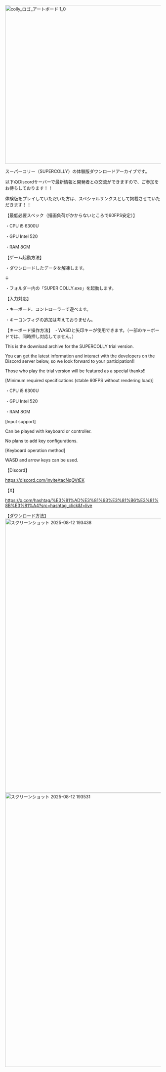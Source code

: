 <img width="1024" height="512" alt="colly_ロゴ_アートボード 1_0" src="https://github.com/user-attachments/assets/e4c9c136-4541-4b6d-bba0-d20a581581fd" />

スーパーコリー（SUPERCOLLY）の体験版ダウンロードアーカイブです。

以下のDiscordサーバーで最新情報と開発者との交流ができますので、ご参加をお待ちしております！！

体験版をプレイしていただいた方は、スペシャルサンクスとして掲載させていただきます！！

【最低必要スペック（描画負荷がかからないところで60FPS安定）】

・CPU i5 6300U 

・GPU Intel 520

・RAM 8GM 

【ゲーム起動方法】

・ダウンロードしたデータを解凍します。

↓

・フォルダー内の「SUPER COLLY.exe」を起動します。

【入力対応】

・キーボード、コントローラーで遊べます。

・キーコンフィグの追加は考えておりません。

【キーボード操作方法】
・WASDと矢印キーが使用できます。（一部のキーボードでは、同時押し対応してません。）

This is the download archive for the SUPERCOLLY trial version.

You can get the latest information and interact with the developers on the Discord server below, so we look forward to your participation!!

Those who play the trial version will be featured as a special thanks!!

[Minimum required specifications (stable 60FPS without rendering load)]

・CPU i5 6300U

・GPU Intel 520

・RAM 8GM

[Input support]

Can be played with keyboard or controller.

No plans to add key configurations.

[Keyboard operation method]

WASD and arrow keys can be used.

【Discord】

https://discord.com/invite/tacNqQVtEK

【X】

https://x.com/hashtag/%E3%81%AD%E3%81%93%E3%81%B6%E3%81%8B%E3%81%A4?src=hashtag_click&f=live



【ダウンロード方法】
<img width="1911" height="885" alt="スクリーンショット 2025-08-12 193438" src="https://github.com/user-attachments/assets/4a6c44e4-6dcc-4dad-979a-175603bae973" />
<img width="1918" height="885" alt="スクリーンショット 2025-08-12 193531" src="https://github.com/user-attachments/assets/71ef6ff9-00d2-47cb-8db8-527c11000e3c" />


